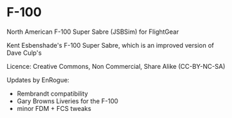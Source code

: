 # F-100
North American F-100 Super Sabre (JSBSim) for FlightGear

Kent Esbenshade's F-100 Super Sabre, which is an improved version of Dave Culp's

Licence: Creative Commons, Non Commercial, Share Alike (CC-BY-NC-SA) 

Updates by EnRogue:

 - Rembrandt compatibility
 - Gary Browns Liveries for the F-100
 - minor FDM + FCS tweaks

